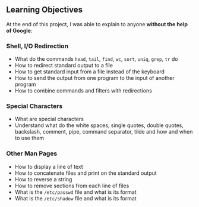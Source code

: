 ## Learning Objectives

At the end of this project, I was able to explain to anyone **without the help of Google**:

### Shell, I/O Redirection


* What do the commands `head`, `tail`, `find`, `wc`, `sort`, `uniq`, `grep`, `tr` do
* How to redirect standard output to a file
* How to get standard input from a file instead of the keyboard
* How to send the output from one program to the input of another program
* How to combine commands and filters with redirections


### Special Characters


* What are special characters
* Understand what do the white spaces, single quotes, double quotes, backslash, comment, pipe, command separator, tilde and how and when to use them


### Other Man Pages


* How to display a line of text
* How to concatenate files and print on the standard output
* How to reverse a string
* How to remove sections from each line of files
* What is the `/etc/passwd` file and what is its format
* What is the `/etc/shadow` file and what is its format
